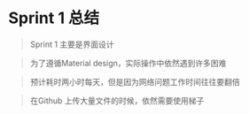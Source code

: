 # Sprint 1 总结

> Sprint 1 主要是界面设计

> 为了遵循Material design，实际操作中依然遇到许多困难

> 预计耗时两小时每天，但是因为网络问题工作时间往往要翻倍

> 在Github 上传大量文件的时候，依然需要使用梯子